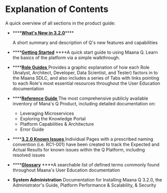 # Explanation of Contents

A quick overview of all sections in the product guide:

* \*\*\*\*[**What's New in 3.2.0**](whats-new-in-v3.1.5/)\*\*\*\*

  A short summary and description of Q's new features and capabilities   

* \*\*\*\*[**Getting Started**](getting-started-with-maana/) ****A quick start guide to using Maana Q. Learn the basics of the platform via a simple walkthrough. 
* \*\*\*\*[**Role Guides** ]()Provides a graphic explanation of how each Role \(Analyst, Architect, Developer, Data Scientist, and Tester\) factors in to the Maana SDLC, and also includes a series of Tabs with links pointing to each Role's most essential resources throughout the User Education documentation   
* \*\*\*\*[**Reference Guide** ](reference-guide/)The most comprehensive publicly available inventory of Mana's Q Product, including detailed documentation on:
  * Leveraging Microservices
  * Exploring the Knowledge Portal
  * Platform Capabilities & Architecture
  * Error Guide 
* \*\*\*\*[**3.2.0 Known Issues** ](whats-new-in-v3.1.5/v3.1.5-known-issues/)Individual Pages with a prescribed naming convention \(i.e. RC1-001\) have been created to track the Expected and Actual Results for known issues within the Q Platform, including resolved issues 
* \*\*\*\*[**Glossary**](glossary.md) ****A searchable list of defined terms commonly found throughout Maana's User Education documentation 
* **System Administration** Documentation for Installing Maana Q 3.2.0, the Administrator's Guide, Platform Performance & Scalability, & Security

